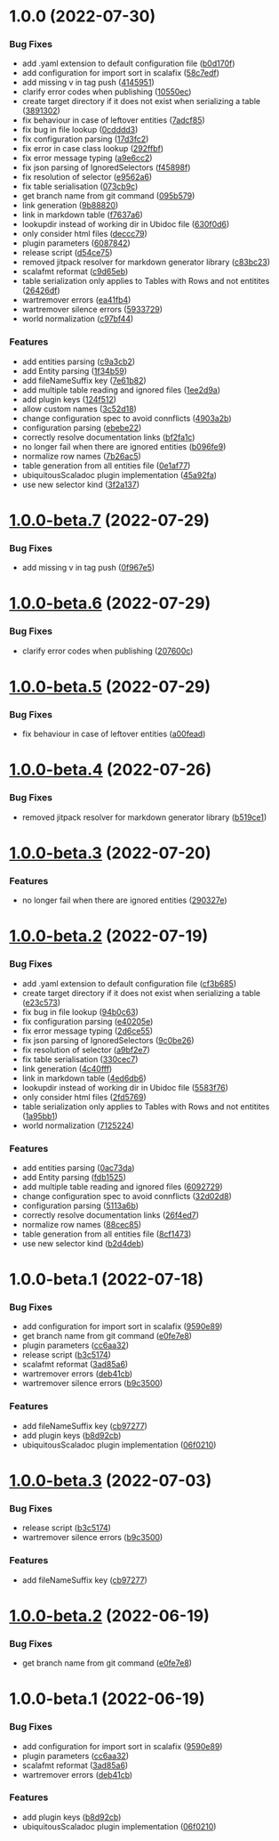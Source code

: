 # 1.0.0 (2022-07-30)


### Bug Fixes

* add .yaml extension to default configuration file ([b0d170f](https://github.com/atedeg/sbt-ubiquitous-scaladoc/commit/b0d170f40468739a515ef56798866f455e287939))
* add configuration for import sort in scalafix ([58c7edf](https://github.com/atedeg/sbt-ubiquitous-scaladoc/commit/58c7edf4e979c13bf4d7c59cbcb1013010030d3f))
* add missing v in tag push ([4145951](https://github.com/atedeg/sbt-ubiquitous-scaladoc/commit/4145951d08899780fe7dbaa7d75a1a139e7e7730))
* clarify error codes when publishing ([10550ec](https://github.com/atedeg/sbt-ubiquitous-scaladoc/commit/10550eccd798a9bf9dd368e7d9161ef27102d86e))
* create target directory if it does not exist when serializing a table ([3891302](https://github.com/atedeg/sbt-ubiquitous-scaladoc/commit/38913021772a8114c2e44bfe13d315cd928d45cd))
* fix behaviour in case of leftover entities ([7adcf85](https://github.com/atedeg/sbt-ubiquitous-scaladoc/commit/7adcf85b5296bc41e39752f76540af9f37f31aa3))
* fix bug in file lookup ([0cdddd3](https://github.com/atedeg/sbt-ubiquitous-scaladoc/commit/0cdddd3136410c4938f348f0e41c9c5b41851650))
* fix configuration parsing ([17d3fc2](https://github.com/atedeg/sbt-ubiquitous-scaladoc/commit/17d3fc214b708febd1a74785c7bd60735080cf3f))
* fix error in case class lookup ([292ffbf](https://github.com/atedeg/sbt-ubiquitous-scaladoc/commit/292ffbf484d1130892086b5b5fc9d80401d6735c))
* fix error message typing ([a9e6cc2](https://github.com/atedeg/sbt-ubiquitous-scaladoc/commit/a9e6cc2c14e16c845eb54904eb787bd45f31e604))
* fix json parsing of IgnoredSelectors ([f45898f](https://github.com/atedeg/sbt-ubiquitous-scaladoc/commit/f45898f2af716cac34d0d2e5a52fef9ea7addb94))
* fix resolution of selector ([e9562a6](https://github.com/atedeg/sbt-ubiquitous-scaladoc/commit/e9562a63f9249993ec55be3207c877af29fde899))
* fix table serialisation ([073cb9c](https://github.com/atedeg/sbt-ubiquitous-scaladoc/commit/073cb9c2869c470b559cd37f1f33ceea636c1b24))
* get branch name from git command ([095b579](https://github.com/atedeg/sbt-ubiquitous-scaladoc/commit/095b5795ff34da01d28bd11720f36bfeb4d29731))
* link generation ([9b88820](https://github.com/atedeg/sbt-ubiquitous-scaladoc/commit/9b88820258faaf51321b4ac589bb9d155d56682c))
* link in markdown table ([f7637a6](https://github.com/atedeg/sbt-ubiquitous-scaladoc/commit/f7637a6fd1dfeff9db61fd6545b74e60ecb98684))
* lookupdir instead of working dir in Ubidoc file ([630f0d6](https://github.com/atedeg/sbt-ubiquitous-scaladoc/commit/630f0d60489908cfa7ba322cbe0e22319a846389))
* only consider html files ([deccc79](https://github.com/atedeg/sbt-ubiquitous-scaladoc/commit/deccc7944f497c9fe2602c3d588b3926baf356ea))
* plugin parameters ([6087842](https://github.com/atedeg/sbt-ubiquitous-scaladoc/commit/608784209794192433413b8add07e7bd02925601))
* release script ([d54ce75](https://github.com/atedeg/sbt-ubiquitous-scaladoc/commit/d54ce757d7b9557b44ad4b233c723cedcb44dc0e))
* removed jitpack resolver for markdown generator library ([c83bc23](https://github.com/atedeg/sbt-ubiquitous-scaladoc/commit/c83bc23f68d40f72f41fbfa9fa11e44b072c9a45))
* scalafmt reformat ([c9d65eb](https://github.com/atedeg/sbt-ubiquitous-scaladoc/commit/c9d65eba3321ec0bf1f32e56d130ee2d889a6708))
* table serialization only applies to Tables with Rows and not entitites ([26426df](https://github.com/atedeg/sbt-ubiquitous-scaladoc/commit/26426df1b59829723d364b6f5b4e9f86e7c22a2d))
* wartremover errors ([ea41fb4](https://github.com/atedeg/sbt-ubiquitous-scaladoc/commit/ea41fb4f8eff0a617cd07db91e157d6b6261ec8f))
* wartremover silence errors ([5933729](https://github.com/atedeg/sbt-ubiquitous-scaladoc/commit/5933729ba9a90558df83d5e44316e3d4e4a6e8a2))
* world normalization ([c97bf44](https://github.com/atedeg/sbt-ubiquitous-scaladoc/commit/c97bf447cbcf57f1b5178cb18fbf8e458afd8249))


### Features

* add entities parsing ([c9a3cb2](https://github.com/atedeg/sbt-ubiquitous-scaladoc/commit/c9a3cb27d28ab98d5b0d45b2fc19f753dab4fb90))
* add Entity parsing ([1f34b59](https://github.com/atedeg/sbt-ubiquitous-scaladoc/commit/1f34b59aa65e604f9fd9d61e442dedb8988bd7e9))
* add fileNameSuffix key ([7e61b82](https://github.com/atedeg/sbt-ubiquitous-scaladoc/commit/7e61b82c61ad62de17ed39bbc6126f4c6ee497e5))
* add multiple table reading and ignored files ([1ee2d9a](https://github.com/atedeg/sbt-ubiquitous-scaladoc/commit/1ee2d9a58b00b827bb577770abbdeb2a18c54c44))
* add plugin keys ([124f512](https://github.com/atedeg/sbt-ubiquitous-scaladoc/commit/124f5127b9c19442a5a6c7d605b38861dfc92a63))
* allow custom names ([3c52d18](https://github.com/atedeg/sbt-ubiquitous-scaladoc/commit/3c52d185ff499f9ebb3e6ce3360b48a912866aaf))
* change configuration spec to avoid connflicts ([4903a2b](https://github.com/atedeg/sbt-ubiquitous-scaladoc/commit/4903a2bec12cbd60305205b09aed30248a70768a))
* configuration parsing ([ebebe22](https://github.com/atedeg/sbt-ubiquitous-scaladoc/commit/ebebe222e9de5a432cb0acbbcb1348c256e79d12))
* correctly resolve documentation links ([bf2fa1c](https://github.com/atedeg/sbt-ubiquitous-scaladoc/commit/bf2fa1c009369e6d0b648146a05eb2fecabed8a7))
* no longer fail when there are ignored entities ([b096fe9](https://github.com/atedeg/sbt-ubiquitous-scaladoc/commit/b096fe9c3aaa862a40a4f79db8cbfca82037d777))
* normalize row names ([7b26ac5](https://github.com/atedeg/sbt-ubiquitous-scaladoc/commit/7b26ac526dd355cec5a97988633b03127a9aab91))
* table generation from all entities file ([0e1af77](https://github.com/atedeg/sbt-ubiquitous-scaladoc/commit/0e1af77bafdae822c03fabacd164e286ff08ba05))
* ubiquitousScaladoc plugin implementation ([45a92fa](https://github.com/atedeg/sbt-ubiquitous-scaladoc/commit/45a92fab3f5fb2e097caa7f106e3ff4ea2bc3c58))
* use new selector kind ([3f2a137](https://github.com/atedeg/sbt-ubiquitous-scaladoc/commit/3f2a137f33645db5be9451c7bf40ee9035b8ce65))

# [1.0.0-beta.7](https://github.com/atedeg/sbt-ubiquitous-scaladoc/compare/v1.0.0-beta.6...v1.0.0-beta.7) (2022-07-29)


### Bug Fixes

* add missing v in tag push ([0f967e5](https://github.com/atedeg/sbt-ubiquitous-scaladoc/commit/0f967e5d3c55f9fc173b4bb80f3def9b25d80f0a))

# [1.0.0-beta.6](https://github.com/atedeg/sbt-ubiquitous-scaladoc/compare/v1.0.0-beta.5...v1.0.0-beta.6) (2022-07-29)


### Bug Fixes

* clarify error codes when publishing ([207600c](https://github.com/atedeg/sbt-ubiquitous-scaladoc/commit/207600cdc175d6d8284dc666e861eab98ea0228c))

# [1.0.0-beta.5](https://github.com/atedeg/sbt-ubiquitous-scaladoc/compare/v1.0.0-beta.4...v1.0.0-beta.5) (2022-07-29)


### Bug Fixes

* fix behaviour in case of leftover entities ([a00fead](https://github.com/atedeg/sbt-ubiquitous-scaladoc/commit/a00feaddc3844c7f5c8e5e9a1976cea669cf8f4f))

# [1.0.0-beta.4](https://github.com/atedeg/sbt-ubiquitous-scaladoc/compare/v1.0.0-beta.3...v1.0.0-beta.4) (2022-07-26)


### Bug Fixes

* removed jitpack resolver for markdown generator library ([b519ce1](https://github.com/atedeg/sbt-ubiquitous-scaladoc/commit/b519ce1e3979068b3958f50c1e69cfd9bef013e1))

# [1.0.0-beta.3](https://github.com/atedeg/sbt-ubiquitous-scaladoc/compare/v1.0.0-beta.2...v1.0.0-beta.3) (2022-07-20)


### Features

* no longer fail when there are ignored entities ([290327e](https://github.com/atedeg/sbt-ubiquitous-scaladoc/commit/290327ee66aaebb703690bf82a89d835d721bb10))

# [1.0.0-beta.2](https://github.com/atedeg/sbt-ubiquitous-scaladoc/compare/v1.0.0-beta.1...v1.0.0-beta.2) (2022-07-19)


### Bug Fixes

* add .yaml extension to default configuration file ([cf3b685](https://github.com/atedeg/sbt-ubiquitous-scaladoc/commit/cf3b685c8c5baca8f237f654793cc502f2e0d3c3))
* create target directory if it does not exist when serializing a table ([e23c573](https://github.com/atedeg/sbt-ubiquitous-scaladoc/commit/e23c57399f72e4e7ef4ac2436cabf06a422c22df))
* fix bug in file lookup ([94b0c63](https://github.com/atedeg/sbt-ubiquitous-scaladoc/commit/94b0c63b01d12ef23b3bd840fb6422cfa86e9ef8))
* fix configuration parsing ([e40205e](https://github.com/atedeg/sbt-ubiquitous-scaladoc/commit/e40205ea317fca59beb3a63b37ea9d70097d9b50))
* fix error message typing ([2d6ce55](https://github.com/atedeg/sbt-ubiquitous-scaladoc/commit/2d6ce55736b1ab24d1da340c6e94843b64e8e8bb))
* fix json parsing of IgnoredSelectors ([9c0be26](https://github.com/atedeg/sbt-ubiquitous-scaladoc/commit/9c0be26b7979930d9bd659aa9f414362b20dc7d1))
* fix resolution of selector ([a9bf2e7](https://github.com/atedeg/sbt-ubiquitous-scaladoc/commit/a9bf2e7a69e8d7879955f4305aff8de4793dd1db))
* fix table serialisation ([330cec7](https://github.com/atedeg/sbt-ubiquitous-scaladoc/commit/330cec71f7fb8b7a720028c49617f860cc883516))
* link generation ([4c40fff](https://github.com/atedeg/sbt-ubiquitous-scaladoc/commit/4c40fff5fd8927cb1a3adeb393f7bd1567dd199d))
* link in markdown table ([4ed6db6](https://github.com/atedeg/sbt-ubiquitous-scaladoc/commit/4ed6db6fccac1781fdcd49f37de724fe23996c6f))
* lookupdir instead of working dir in Ubidoc file ([5583f76](https://github.com/atedeg/sbt-ubiquitous-scaladoc/commit/5583f768a86da3a6f0c1c3ac70a82fea4418a5df))
* only consider html files ([2fd5769](https://github.com/atedeg/sbt-ubiquitous-scaladoc/commit/2fd5769b3479d83c11d3e351dfa75ce8ce69663e))
* table serialization only applies to Tables with Rows and not entitites ([1a95bb1](https://github.com/atedeg/sbt-ubiquitous-scaladoc/commit/1a95bb16fd58ae654357100abf8747f1b1f6276f))
* world normalization ([7125224](https://github.com/atedeg/sbt-ubiquitous-scaladoc/commit/7125224df93dfe52dfaca08f600b97b2e56f98ef))


### Features

* add entities parsing ([0ac73da](https://github.com/atedeg/sbt-ubiquitous-scaladoc/commit/0ac73daf01d208aafceddb53a301d327baefeb4c))
* add Entity parsing ([fdb1525](https://github.com/atedeg/sbt-ubiquitous-scaladoc/commit/fdb1525e38eb8b1e3194e366abb21b69c5266644))
* add multiple table reading and ignored files ([6092729](https://github.com/atedeg/sbt-ubiquitous-scaladoc/commit/6092729abf2e8c8af7bac76c676d601d385e6083))
* change configuration spec to avoid connflicts ([32d02d8](https://github.com/atedeg/sbt-ubiquitous-scaladoc/commit/32d02d86fd517bef59603ec4af11f79c0b3cdb83))
* configuration parsing ([5113a6b](https://github.com/atedeg/sbt-ubiquitous-scaladoc/commit/5113a6bc04ec0d3a36d0bf82d20fadbbff61c7a3))
* correctly resolve documentation links ([26f4ed7](https://github.com/atedeg/sbt-ubiquitous-scaladoc/commit/26f4ed7dd957edb8245b69b976c00c81cfd7e271))
* normalize row names ([88cec85](https://github.com/atedeg/sbt-ubiquitous-scaladoc/commit/88cec8509ef37240020570c5fec32ce5161f6c8c))
* table generation from all entities file ([8cf1473](https://github.com/atedeg/sbt-ubiquitous-scaladoc/commit/8cf1473686feea7f4dafbc81f11ceb4be9ae3e54))
* use new selector kind ([b2d4deb](https://github.com/atedeg/sbt-ubiquitous-scaladoc/commit/b2d4debaa9f3f744f7582e02c57c37d25983c23f))

# 1.0.0-beta.1 (2022-07-18)


### Bug Fixes

* add configuration for import sort in scalafix ([9590e89](https://github.com/atedeg/sbt-ubiquitous-scaladoc/commit/9590e891ce593284993c6054aa5632c7a922374e))
* get branch name from git command ([e0fe7e8](https://github.com/atedeg/sbt-ubiquitous-scaladoc/commit/e0fe7e89ffb14d66e7b2d6d68c8e888ed0ca0d32))
* plugin parameters ([cc6aa32](https://github.com/atedeg/sbt-ubiquitous-scaladoc/commit/cc6aa32090b00bef8a14cef5a4281d8c32ef85ae))
* release script ([b3c5174](https://github.com/atedeg/sbt-ubiquitous-scaladoc/commit/b3c5174e36623241fe60fb3f8b5b1c3ef530e1a6))
* scalafmt reformat ([3ad85a6](https://github.com/atedeg/sbt-ubiquitous-scaladoc/commit/3ad85a6607fabf5ec11467ce5bb2dcf4c90c230e))
* wartremover errors ([deb41cb](https://github.com/atedeg/sbt-ubiquitous-scaladoc/commit/deb41cbb72fb839b8ef6400a176d94389ec42396))
* wartremover silence errors ([b9c3500](https://github.com/atedeg/sbt-ubiquitous-scaladoc/commit/b9c35005ec83c83bf1ecb8aeb5e38cf7a0091a09))


### Features

* add fileNameSuffix key ([cb97277](https://github.com/atedeg/sbt-ubiquitous-scaladoc/commit/cb97277e51258db80bb07e540072930792266725))
* add plugin keys ([b8d92cb](https://github.com/atedeg/sbt-ubiquitous-scaladoc/commit/b8d92cb2c12f6476a60f73bba9a17528008b8018))
* ubiquitousScaladoc plugin implementation ([06f0210](https://github.com/atedeg/sbt-ubiquitous-scaladoc/commit/06f0210c859e4affc99a02d544bef4fae56d93a4))

# [1.0.0-beta.3](https://github.com/atedeg/sbt-ubiquitous-scaladoc/compare/1.0.0-beta.2...1.0.0-beta.3) (2022-07-03)


### Bug Fixes

* release script ([b3c5174](https://github.com/atedeg/sbt-ubiquitous-scaladoc/commit/b3c5174e36623241fe60fb3f8b5b1c3ef530e1a6))
* wartremover silence errors ([b9c3500](https://github.com/atedeg/sbt-ubiquitous-scaladoc/commit/b9c35005ec83c83bf1ecb8aeb5e38cf7a0091a09))


### Features

* add fileNameSuffix key ([cb97277](https://github.com/atedeg/sbt-ubiquitous-scaladoc/commit/cb97277e51258db80bb07e540072930792266725))

# [1.0.0-beta.2](https://github.com/atedeg/sbt-ubiquitous-scaladoc/compare/1.0.0-beta.1...1.0.0-beta.2) (2022-06-19)


### Bug Fixes

* get branch name from git command ([e0fe7e8](https://github.com/atedeg/sbt-ubiquitous-scaladoc/commit/e0fe7e89ffb14d66e7b2d6d68c8e888ed0ca0d32))

# 1.0.0-beta.1 (2022-06-19)


### Bug Fixes

* add configuration for import sort in scalafix ([9590e89](https://github.com/atedeg/sbt-ubiquitous-scaladoc/commit/9590e891ce593284993c6054aa5632c7a922374e))
* plugin parameters ([cc6aa32](https://github.com/atedeg/sbt-ubiquitous-scaladoc/commit/cc6aa32090b00bef8a14cef5a4281d8c32ef85ae))
* scalafmt reformat ([3ad85a6](https://github.com/atedeg/sbt-ubiquitous-scaladoc/commit/3ad85a6607fabf5ec11467ce5bb2dcf4c90c230e))
* wartremover errors ([deb41cb](https://github.com/atedeg/sbt-ubiquitous-scaladoc/commit/deb41cbb72fb839b8ef6400a176d94389ec42396))


### Features

* add plugin keys ([b8d92cb](https://github.com/atedeg/sbt-ubiquitous-scaladoc/commit/b8d92cb2c12f6476a60f73bba9a17528008b8018))
* ubiquitousScaladoc plugin implementation ([06f0210](https://github.com/atedeg/sbt-ubiquitous-scaladoc/commit/06f0210c859e4affc99a02d544bef4fae56d93a4))
